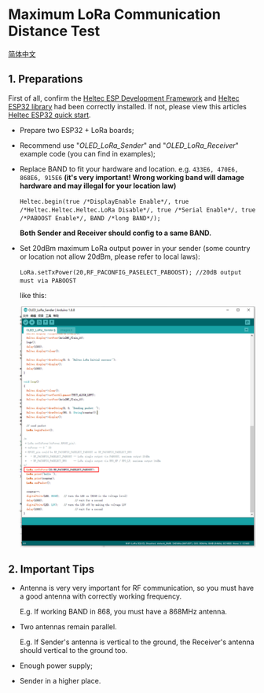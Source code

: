 # Maximum LoRa Communication Distance Test
[简体中文](https://heltec-automation.readthedocs.io/zh_CN/latest/esp32/distance_test.html)
## 1.  Preparations
First of all, confirm the [Heltec ESP Development Framework](https://github.com/Heltec-Aaron-Lee/WiFi_Kit_series) and [Heltec ESP32 library](https://github.com/HelTecAutomation/Heltec_ESP32) had been correctly installed. If not, please view this articles [Heltec ESP32 quick start](https://heltec-automation-docs.readthedocs.io/en/latest/esp32/quick_start.html).

- Prepare two ESP32 + LoRa boards;

- Recommend use "*OLED_LoRa_Sender*" and "*OLED_LoRa_Receiver*" example code (you can find in examples);

- Replace BAND to fit your hardware and location. e.g. `433E6, 470E6, 868E6, 915E6` **(it's very important! Wrong working band will damage hardware and may illegal for your location law)**

  `Heltec.begin(true /*DisplayEnable Enable*/, true /*Heltec.Heltec.Heltec.LoRa Disable*/, true /*Serial Enable*/, true /*PABOOST Enable*/, BAND /*long BAND*/);`

  **Both Sender and Receiver should config to a same BAND.**

- Set 20dBm maximum LoRa output power in your sender (some country or location not allow 20dBm, please refer to local laws):

  `LoRa.setTxPower(20,RF_PACONFIG_PASELECT_PABOOST); //20dB output must via PABOOST`

  

  like this:

  ![](img/distance_test/01.png)



## 2.  Important Tips

- Antenna is very very important for RF communication, so you must have a good antenna with correctly working frequency.

  E.g. If working BAND in 868, you must have a 868MHz antenna.

- Two antennas remain parallel.

  E.g. If Sender's antenna is vertical to the ground, the Receiver's antenna should vertical to the ground too.

- Enough power supply;
- Sender in a higher place.











